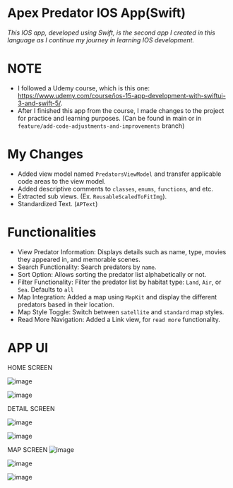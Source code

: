 # Apex Predator IOS App(Swift)
_This IOS app, developed using Swift, is the second app I created in this language as I continue my journey in learning IOS development._
# NOTE
- I followed a Udemy course, which is this one: https://www.udemy.com/course/ios-15-app-development-with-swiftui-3-and-swift-5/.
- After I finished this app from the course, I made changes to the project for practice and learning purposes. (Can be found in main or in `feature/add-code-adjustments-and-improvements` branch)

# My Changes
- Added view model named `PredatorsViewModel` and transfer applicable code areas to the view model.
- Added descriptive comments to `classes`, `enums`, `functions`, and etc.
- Extracted sub views. (Ex. `ReusableScaledToFitImg`).
- Standardized Text. (`APText`)
  
# Functionalities
- View Predator Information: Displays details such as name, type, movies they appeared in, and memorable scenes.
- Search Functionality: Search predators by `name`.
- Sort Option: Allows sorting the predator list alphabetically or not.
- Filter Functionality: Filter the predator list by habitat type: `Land`, `Air`, or `Sea`. Defaults to `all`
- Map Integration: Added a map using `MapKit` and display the different predators based in their location.
- Map Style Toggle: Switch between `satellite` and `standard` map styles.
- Read More Navigation: Added a Link view, for `read more` functionality.

# APP UI

 HOME SCREEN

 ![image](https://github.com/user-attachments/assets/eb27adb2-5caf-4cf2-ac93-b3c075ccb46c)

 ![image](https://github.com/user-attachments/assets/27c1f3d1-835a-4196-a67d-e6ba42210d67)

 DETAIL SCREEN

 ![image](https://github.com/user-attachments/assets/8a5ea86c-0dcb-49a0-9910-7060c2289143)

 ![image](https://github.com/user-attachments/assets/46cfdec9-1563-4ee7-a8c0-97a772035da5)

 MAP SCREEN
 ![image](https://github.com/user-attachments/assets/9e91f5aa-e7f0-448c-a340-4556d7eb5aa4)

 ![image](https://github.com/user-attachments/assets/3a2eda36-5724-42e5-851e-8b168c20a39f)

 ![image](https://github.com/user-attachments/assets/8ad63042-6871-4253-b4ef-f8256e465c6b)















